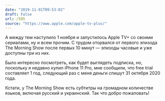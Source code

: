 ```yaml
---
date: "2019-11-01T09:53:02"
draft: False
url: /505
source: "https://www.apple.com/apple-tv-plus/"
---
```


А между тем наступило 1 ноября и запустилось Apple TV+ со своими сериалами, ну и всем прочим.  С трудом оторвался от первого эпизода The Morning Show после первых 10 минут — эпизоды часовые и уже доступны три из них.

Было интересно посмотреть, как будет выглядеть подписка, но, поскольку я недавно купил iPhone 11 Pro, мне сообщили, что free trial составляет 1 год, следующий раз с меня деньги спишут 31 октября 2020 года.

Кстати, у The Morning Show есть субтитры на громадном количестве языков, включая русский и украинский. Так что добро пожаловать!
